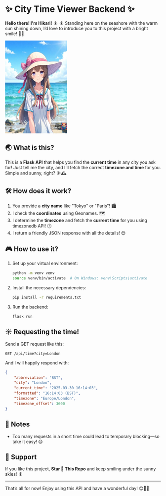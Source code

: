# ✨ City Time Viewer Backend ✨

**Hello there! I'm Hikari!** ☀️ ☀️ Standing here on the seashore with the warm sun shining down, I’d love to introduce you to this project with a bright smile! 🌊👒

<img src="202532222373833.png" height=300 width=200>

## 🌏 What is this?

This is a **Flask API** that helps you find the **current time** in any city you ask for! Just tell me the city, and I’ll fetch the correct **timezone and time** for you. Simple and sunny, right? ☀️🕰️

## 🛠️ How does it work?

1. You provide a **city name** like "Tokyo" or "Paris"! 🏙️
2. I check the **coordinates** using Geonames. 🗺️
3. I determine the **timezone** and fetch the **current time** for you using timezonedb API! 🕒
4. I return a friendly JSON response with all the details! 😊

## 🎮 How to use it?

1. Set up your virtual environment:
   ```sh
   python -m venv venv
   source venv/bin/activate  # On Windows: venv\Scripts\activate
   ```

2. Install the necessary dependencies:
   ```sh
   pip install -r requirements.txt
   ```

3. Run the backend:
   ```sh
   flask run
   ```

## ☀️ Requesting the time!

Send a GET request like this:
```
GET /api/time?city=London
```
And I will happily respond with:
```json
{
    "abbreviation": "BST",
    "city": "London",
    "current_time": "2025-03-30 16:14:03",
    "formatted": "16:14:03 (BST)",
    "timezone": "Europe/London",
    "timezone_offset": 3600
}
```

## 🌊 Notes
<!-- - You **must** set a **User-Agent** in your requests, or OpenStreetMap might not allow access. -->
- Too many requests in a short time could lead to temporary blocking—so take it easy! 😌

## 💛 Support
If you like this project, **Star 🌟 This Repo** and keep smiling under the sunny skies! ☀️

---

That’s all for now! Enjoy using this API and have a wonderful day! 😊🌊👒

